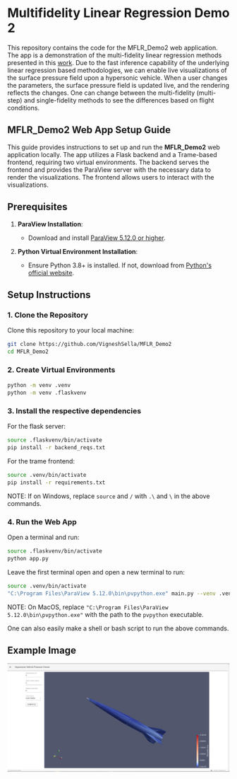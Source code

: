 # Multifidelity Linear Regression Demo 2
This repository contains the code for the MFLR_Demo2 web application. The app is a demonstration of the multi-fidelity linear regression methods presented in this [work](https://arc.aiaa.org/doi/abs/10.2514/6.2023-0916). Due to the fast inference capability of the underlying linear regression based methodologies, we can enable live visualizations of the surface pressure field upon a hypersonic vehicle. When a user changes the parameters, the surface pressure field is updated live, and the rendering reflects the changes. One can change between the multi-fidelity (multi-step) and single-fidelity methods to see the differences based on flight conditions.

## MFLR_Demo2 Web App Setup Guide

This guide provides instructions to set up and run the **MFLR_Demo2** web application locally. The app utilizes a Flask backend and a Trame-based frontend, requiring two virtual environments. The backend serves the frontend and provides the ParaView server with the necessary data to render the visualizations. The frontend allows users to interact with the visualizations. 

## Prerequisites

1. **ParaView Installation**:
   - Download and install [ParaView 5.12.0 or higher](https://www.paraview.org/download/).

2. **Python Virtual Environment Installation**:
   - Ensure Python 3.8+ is installed. If not, download from [Python's official website](https://www.python.org/downloads/).

## Setup Instructions

### 1. Clone the Repository

Clone this repository to your local machine:
```bash
git clone https://github.com/VigneshSella/MFLR_Demo2
cd MFLR_Demo2
```

### 2. Create Virtual Environments
```bash
python -m venv .venv
python -m venv .flaskvenv
```

### 3. Install the respective dependencies
For the flask server:
```bash
source .flaskvenv/bin/activate
pip install -r backend_reqs.txt
```
For the trame frontend:
```bash
source .venv/bin/activate
pip install -r requirements.txt
```
NOTE: If on Windows, replace `source` and `/` with `.\` and `\` in the above commands.

### 4. Run the Web App
Open a terminal and run:
```bash
source .flaskvenv/bin/activate
python app.py
```
Leave the first terminal open and open a new terminal to run:
```bash
source .venv/bin/activate
"C:\Program Files\ParaView 5.12.0\bin\pvpython.exe" main.py --venv .venv
```
NOTE: On MacOS, replace `"C:\Program Files\ParaView 5.12.0\bin\pvpython.exe"` with the path to the `pvpython` executable.

One can also easily make a shell or bash script to run the above commands.


## Example Image
![Example Image](example_image.PNG)
